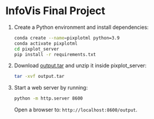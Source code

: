 # InfoVis Final Project

1. Create a Python environment and install dependencies:

    ```bash
    conda create --name=pixplotml python=3.9
    conda activate pixplotml
    cd pixplot_server
    pip install -r requirements.txt
    ```
2. Download [output.tar](https://drive.google.com/file/d/1YyLdUGmTnPqtmD6pxiT4Adw51UQlSFSq/view?usp=drive_link) and unzip it inside pixplot_server:
    ```bash
    tar -xvf output.tar
    ```

3. Start a web server by running:

    ```bash
    python -m http.server 8600
    ```

    Open a browser to: `http://localhost:8600/output`.

